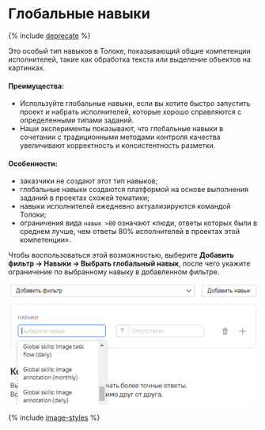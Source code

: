 # Глобальные навыки

{% include [deprecate](../../_includes/deprecate.md) %}

Это особый тип навыков в Толоке, показывающий общие компетенции исполнителей, такие как обработка текста или выделение объектов на картинках.

#### Преимущества:

- Используйте глобальные навыки, если вы хотите быстро запустить проект и набрать исполнителей, которые хорошо справляются с определенными типами заданий.
- Наши эксперименты показывают, что глобальные навыки в сочетании с традиционными методами контроля качества увеличивают корректность и консистентность разметки.

#### Особенности:

- заказчики не создают этот тип навыков;
- глобальные навыки создаются платформой на основе выполнения заданий в проектах схожей тематики;
- навыки исполнителей ежедневно актуализируются командой Толоки;
- ограничения вида `навык >80` означают «люди, ответы которых были в среднем лучше, чем ответы 80% исполнителей в проектах этой компетенции».

Чтобы воспользоваться этой возможностью, выберите **Добавить фильтр → Навыки → Выбрать глобальный навык**, после чего укажите ограничение по выбранному навыку в добавленном фильтре.

![](../_images/cross-project-skills/cross-project-skills.png)

{% include [image-styles](../../../_includes/image-styles-internal.md) %}